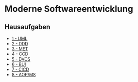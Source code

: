 Moderne Softwareentwicklung
===========================

Hausaufgaben
------------

- [1 - UML](./UML/uml.md)
- [2 - DDD](./DDD/DDD.pdf)
- [3 - MET](./MET/met.md)
- [4 - CCD](./CCD/README.md)
- [5 - DVCS](./DVCS/README.md)
- [6 - BUI](./BUI/README.md)
- [7 - CICD](./CICD/README.md)
- [8 - AOP/MS](./MS/README.md)
